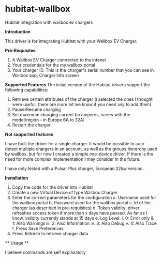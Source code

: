# hubitat-wallbox
Hubitat integration with wallbox ev chargers

**Introduction**

This driver is for integrating Hubitat with your Wallbox EV Charger.


**Pre-Requisites**

1.	A Wallbox EV Charger connected to the intenet
2.	Your credentials for the my.wallbox portal
3.	Your charger ID. This is the charger's serial number that you can see in Wallbox app, Charger Info screen

**Supported Features**
The initial version of the Hubitat drivers support the following capabilities:
1.	Retrieve certain attributes of the charger (i selected the ones I thought were useful, there are more let me know if you need any to add them)
2.	Pause/Resume charging
3.	Set maximum charging current (in amperes, varies with the model/region - in Europe 6A to 32A)
4.	Restart the charger


**Not supported features**

I have built the driver for a single charger. It would be possible to auto-detect multiple chargers in an account, as well as the groups hierarchy used by wallbox, but for now I created a simple one-device driver. If there is the need for more complex implementation I may consider in the future.

I have only tested with a Pulsar Plus charger, European 22kw version.


**Installation**

1.	Copy the code for the driver into Hubitat
2.	Create a new Virtual Device of type Wallbox Charger
3.	Enter the correct parameters for the configuration
    a.	Username used for the wallbox portal
    b.	Password used for the wallbox portal
    c.	Id of the charger (as described in pre-requisites)
    d.	Token validity: driver refreshes access token if more than x days have passed. As far as I know, validity currently stands at 15 days
    e.	Log Level:
      i.	0: Error only
      ii.	1: Also Warnings
      iii.	2: Also Information
      iv.	3: Also Debug
      v.	4: Also Trace
    f.	Press Save Preferences
4.	Press Refresh to retrieve charger data


** Usage **

I believe commands are self explanatory
